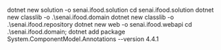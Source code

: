 dotnet new solution -o senai.ifood.solution
cd senai.ifood.solution
dotnet new classlib -o .\senai.ifood.domain
dotnet new classlib -o .\senai.ifood.repository
dotnet new web -o senai.ifood.webapi
 cd .\senai.ifood.domain\; dotnet add package System.ComponentModel.Annotations --version 4.4.1
 